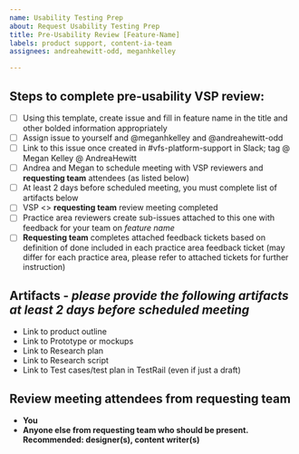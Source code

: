 ```yaml
---
name: Usability Testing Prep
about: Request Usability Testing Prep
title: Pre-Usability Review [Feature-Name]
labels: product support, content-ia-team
assignees: andreahewitt-odd, meganhkelley

---
```


## Steps to complete pre-usability VSP review: 
- [ ] Using this template, create issue and fill in feature name in the title and other bolded information appropriately
- [ ] Assign issue to yourself and @meganhkelley and @andreahewitt-odd 
- [ ] Link to this issue once created in #vfs-platform-support in Slack; tag @ Megan Kelley @ AndreaHewitt
- [ ] Andrea and Megan to schedule meeting with VSP reviewers and **requesting team** attendees (as listed below)
- [ ] At least 2 days before scheduled meeting, you must complete list of artifacts below
- [ ] VSP <> **requesting team** review meeting completed
- [ ] Practice area reviewers create sub-issues attached to this one with feedback for your team on *feature name*
- [ ] **Requesting team** completes attached feedback tickets based on definition of done included in each practice area feedback ticket (may differ for each practice area, please refer to attached tickets for further instruction)

## Artifacts - _please provide the following artifacts at least 2 days before scheduled meeting_
- Link to product outline
- Link to Prototype or mockups
- Link to Research plan
- Link to Research script 
- Link to Test cases/test plan in TestRail (even if just a draft) 

## Review meeting attendees from **requesting team**
- **You**
- **Anyone else from requesting team who should be present. Recommended: designer(s), content writer(s)**
